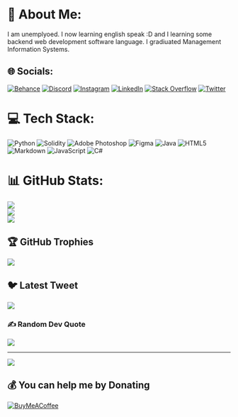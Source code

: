 # 💫 About Me:

I am unemplyoed. I now learning english speak :D and I learning some backend web development software language. I gradiuated Management Information Systems.


## 🌐 Socials:

[![Behance](https://img.shields.io/badge/Behance-1769ff?logo=behance&logoColor=white)](https://behance.net/doganadanali) [![Discord](https://img.shields.io/badge/Discord-%237289DA.svg?logo=discord&logoColor=white)](https://discord.gg/https://discord.gg/CSKcTGNv) [![Instagram](https://img.shields.io/badge/Instagram-%23E4405F.svg?logo=Instagram&logoColor=white)](https://instagram.com/@mr.moonrose) [![LinkedIn](https://img.shields.io/badge/LinkedIn-%230077B5.svg?logo=linkedin&logoColor=white)](https://linkedin.com/in/doganadanali) [![Stack Overflow](https://img.shields.io/badge/-Stackoverflow-FE7A16?logo=stack-overflow&logoColor=white)](https://stackoverflow.com/users/13451543) [![Twitter](https://img.shields.io/badge/Twitter-%231DA1F2.svg?logo=Twitter&logoColor=white)](https://twitter.com/@doganadanali1) 

# 💻 Tech Stack:

![Python](https://img.shields.io/badge/python-3670A0?style=for-the-badge&logo=python&logoColor=ffdd54) ![Solidity](https://img.shields.io/badge/Solidity-%23363636.svg?style=for-the-badge&logo=solidity&logoColor=white) ![Adobe Photoshop](https://img.shields.io/badge/adobephotoshop-%2331A8FF.svg?style=for-the-badge&logo=adobephotoshop&logoColor=white) 	![Figma](https://img.shields.io/badge/figma-%23F24E1E.svg?style=for-the-badge&logo=figma&logoColor=white) ![Java](https://img.shields.io/badge/java-%23ED8B00.svg?style=for-the-badge&logo=java&logoColor=white) ![HTML5](https://img.shields.io/badge/html5-%23E34F26.svg?style=for-the-badge&logo=html5&logoColor=white) ![Markdown](https://img.shields.io/badge/markdown-%23000000.svg?style=for-the-badge&logo=markdown&logoColor=white) ![JavaScript](https://img.shields.io/badge/javascript-%23323330.svg?style=for-the-badge&logo=javascript&logoColor=%23F7DF1E) ![C#](https://img.shields.io/badge/c%23-%23239120.svg?style=for-the-badge&logo=c-sharp&logoColor=white)

# 📊 GitHub Stats:

![](https://github-readme-stats.vercel.app/api?username=sh3rly13&theme=dark&hide_border=false&include_all_commits=true&count_private=true)<br/>
![](https://github-readme-streak-stats.herokuapp.com/?user=sh3rly13&theme=dark&hide_border=false)<br/>
![](https://github-readme-stats.vercel.app/api/top-langs/?username=sh3rly13&theme=dark&hide_border=false&include_all_commits=true&count_private=true&layout=compact)

## 🏆 GitHub Trophies

![](https://github-profile-trophy.vercel.app/?username=sh3rly13&theme=matrix&no-frame=false&no-bg=true&margin-w=4)

## 🐦 Latest Tweet

[![](https://gtce.itsvg.in/api?username=@doganadanali1)](https://github.com/VishwaGauravIn/github-twitter-card-embed)

### ✍️ Random Dev Quote

![](https://quotes-github-readme.vercel.app/api?type=horizontal&theme=radical)

---

[![](https://visitcount.itsvg.in/api?id=sh3rly13&icon=0&color=0)](https://visitcount.itsvg.in)

  ## 💰 You can help me by Donating

  [![BuyMeACoffee](https://img.shields.io/badge/Buy%20Me%20a%20Coffee-ffdd00?style=for-the-badge&logo=buy-me-a-coffee&logoColor=black)](https://buymeacoffee.com/https://bmc.link/doganadanali) 


<!-- Proudly created with GPRM ( https://gprm.itsvg.in ) -->
